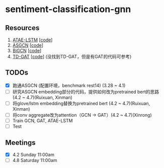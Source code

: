 # sentiment-classification-gnn

## Resources

1. [ATAE-LSTM](https://aclanthology.org/D16-1058.pdf) [[code](https://paperswithcode.com/paper/attention-based-lstm-for-aspect-level)]
2. [ASGCN](https://aclanthology.org/D19-1464.pdf) [[code](https://github.com/GeneZC/ASGCN)]
3. [BiGCN](https://aclanthology.org/2020.emnlp-main.286.pdf) [[code](https://aclanthology.org/2020.emnlp-main.286.pdf)]
4. [TD-GAT](https://aclanthology.org/D19-1549.pdf) [[code](https://github.com/gordicaleksa/pytorch-GAT)] (没找到TD-GAT，但是有GAT的代码可参考)

## TODOs

-   [x] 跑通ASGCN (配置环境，benchmark rest14) (3.28 ~ 4.1)
-   [ ] 研究ASGCN embedding部分的代码，提供如何改为pretrained bert的思路 (4.2 ~ 4.7)(Ruixuan, Xinman)
-   [ ] 将glove/lstm embedding替换为pretrained bert (4.2 ~ 4.7)(Ruixuan, Xinman)
-   [ ] 将conv aggregate改为attention（GCN -> GAT）(4.2 ~ 4.7)(Xinrong)
-   [ ] Train GCN, GAT, ATAE-LSTM
-   [ ] Test

## Meetings

-   [x] 4.2 Sunday 11:00am
-   [ ] 4.8 Saturday 11:00am
